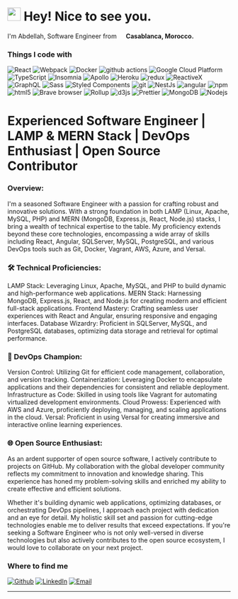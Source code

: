 <h1><img src="https://emojis.slackmojis.com/emojis/images/1531849430/4246/blob-sunglasses.gif?1531849430" width="30"/> Hey! Nice to see you.</h1>


<p>I'm Abdellah, Software Engineer from <img src="https://cdn-icons-png.flaticon.com/512/197/197551.png" width="13"/> <b>Casablanca, Morocco.</b>

<h3>Things I code with</h3>
<p>
  <img alt="React" src="https://img.shields.io/badge/-React-45b8d8?style=flat-square&logo=react&logoColor=white" />
  <img alt="Webpack" src="https://img.shields.io/badge/-Webpack-8DD6F9?style=flat-square&logo=webpack&logoColor=white" /> 
  <img alt="Docker" src="https://img.shields.io/badge/-Docker-46a2f1?style=flat-square&logo=docker&logoColor=white" />
  <img alt="github actions" src="https://img.shields.io/badge/-Github_Actions-2088FF?style=flat-square&logo=github-actions&logoColor=white" />
  <img alt="Google Cloud Platform" src="https://img.shields.io/badge/-Google_Cloud_Platform-1a73e8?style=flat-square&logo=google-cloud&logoColor=white" />
  <img alt="TypeScript" src="https://img.shields.io/badge/-TypeScript-007ACC?style=flat-square&logo=typescript&logoColor=white" />
  <img alt="Insomnia" src="https://img.shields.io/badge/-Insomnia-5849BE?style=flat-square&logo=insomnia&logoColor=white" />
  <img alt="Apollo" src="https://img.shields.io/badge/-Apollo%20GraphQL-311C87?style=flat-square&logo=apollo-graphql&logoColor=white" />
  <img alt="Heroku" src="https://img.shields.io/badge/-Heroku-430098?style=flat-square&logo=heroku&logoColor=white" />
  <img alt="redux" src="https://img.shields.io/badge/-Redux-764ABC?style=flat-square&logo=redux&logoColor=white" />
  <img alt="ReactiveX" src="https://img.shields.io/badge/-RxJs-B7178C?style=flat-square&logo=reactivex&logoColor=white" />
  <img alt="GraphQL" src="https://img.shields.io/badge/-GraphQL-E10098?style=flat-square&logo=graphql&logoColor=white" />
  <img alt="Sass" src="https://img.shields.io/badge/-Sass-CC6699?style=flat-square&logo=sass&logoColor=white" />
  <img alt="Styled Components" src="https://img.shields.io/badge/-Styled_Components-db7092?style=flat-square&logo=styled-components&logoColor=white" />
  <img alt="git" src="https://img.shields.io/badge/-Git-F05032?style=flat-square&logo=git&logoColor=white" />
  <img alt="NestJs" src="https://img.shields.io/badge/-NestJs-ea2845?style=flat-square&logo=nestjs&logoColor=white" />
  <img alt="angular" src="https://img.shields.io/badge/-Angular-DD0031?style=flat-square&logo=angular&logoColor=white" />
  <img alt="npm" src="https://img.shields.io/badge/-NPM-CB3837?style=flat-square&logo=npm&logoColor=white" />
  <img alt="html5" src="https://img.shields.io/badge/-HTML5-E34F26?style=flat-square&logo=html5&logoColor=white" />
  <img alt="Brave browser" src="https://img.shields.io/badge/-Brave_Browser-FB542B?style=flat-square&logo=brave&logoColor=white" />
  <img alt="Rollup" src="https://img.shields.io/badge/-Rollup-EC4A3F?style=flat-square&logo=rollup.js&logoColor=white" />
  <img alt="d3js" src="https://img.shields.io/badge/-D3.js-F9A03C?style=flat-square&logo=d3.js&logoColor=white" />
  <img alt="Prettier" src="https://img.shields.io/badge/-Prettier-F7B93E?style=flat-square&logo=prettier&logoColor=white" />
  <img alt="MongoDB" src="https://img.shields.io/badge/-MongoDB-13aa52?style=flat-square&logo=mongodb&logoColor=white" />
  <img alt="Nodejs" src="https://img.shields.io/badge/-Nodejs-43853d?style=flat-square&logo=Node.js&logoColor=white" />
</p>
<h1>Experienced Software Engineer | LAMP & MERN Stack | DevOps Enthusiast | Open Source Contributor</h1>

<h3>Overview:</h3>
<p>
I'm a seasoned Software Engineer with a passion for crafting robust and innovative solutions. With a strong foundation in both LAMP (Linux, Apache, MySQL, PHP) and MERN (MongoDB, Express.js, React, Node.js) stacks, I bring a wealth of technical expertise to the table. My proficiency extends beyond these core technologies, encompassing a wide array of skills including React, Angular, SQLServer, MySQL, PostgreSQL, and various DevOps tools such as Git, Docker, Vagrant, AWS, Azure, and Versal.
</p>
<h3>
🛠️ Technical Proficiencies:
</h3>
<p>
LAMP Stack: Leveraging Linux, Apache, MySQL, and PHP to build dynamic and high-performance web applications.
MERN Stack: Harnessing MongoDB, Express.js, React, and Node.js for creating modern and efficient full-stack applications.
Frontend Mastery: Crafting seamless user experiences with React and Angular, ensuring responsive and engaging interfaces.
Database Wizardry: Proficient in SQLServer, MySQL, and PostgreSQL databases, optimizing data storage and retrieval for optimal performance.
</p>
<h3>
🚀 DevOps Champion:
</h3>
<p>
Version Control: Utilizing Git for efficient code management, collaboration, and version tracking.
Containerization: Leveraging Docker to encapsulate applications and their dependencies for consistent and reliable deployment.
Infrastructure as Code: Skilled in using tools like Vagrant for automating virtualized development environments.
Cloud Prowess: Experienced with AWS and Azure, proficiently deploying, managing, and scaling applications in the cloud.
Versal: Proficient in using Versal for creating immersive and interactive online learning experiences.
</p>
	<h3>🌐 Open Source Enthusiast:</h3>
 <p>
As an ardent supporter of open source software, I actively contribute to projects on GitHub. My collaboration with the global developer community reflects my commitment to innovation and knowledge sharing. This experience has honed my problem-solving skills and enriched my ability to create effective and efficient solutions.

Whether it's building dynamic web applications, optimizing databases, or orchestrating DevOps pipelines, I approach each project with dedication and an eye for detail. My holistic skill set and passion for cutting-edge technologies enable me to deliver results that exceed expectations. If you're seeking a Software Engineer who is not only well-versed in diverse technologies but also actively contributes to the open source ecosystem, I would love to collaborate on your next project.
</p>


<h3>Where to find me</h3>
<p><a href="https://github.com/ezzakyabdellah" target="_blank"><img alt="Github" src="https://img.shields.io/badge/GitHub-%2312100E.svg?&style=for-the-badge&logo=Github&logoColor=white" /></a> <a href="https://www.linkedin.com/in/abdellah-ezzaky" target="_blank"><img alt="LinkedIn" src="https://img.shields.io/badge/linkedin-%230077B5.svg?&style=for-the-badge&logo=linkedin&logoColor=white" /></a>
	</a> <a href="mailto:magicalscript@hotmail.fr" target="_blank"><img alt="Email" src="https://img.shields.io/badge/Microsoft_Outlook-0078D4?style=for-the-badge&logo=microsoft-outlook&logoColor=white" /></a>
</p>

------------

